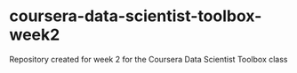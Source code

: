 # coursera-data-scientist-toolbox-week2
Repository created for week 2 for the Coursera Data Scientist Toolbox class
